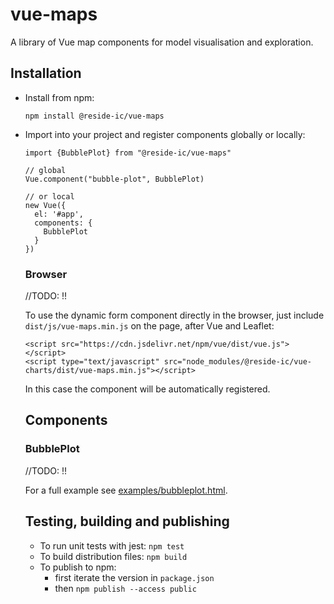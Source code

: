 # vue-maps
A library of Vue map components for model visualisation and exploration.

## Installation
* Install from npm:
  ```
  npm install @reside-ic/vue-maps
  ```
* Import into your project and register components globally or locally:
  ```
  import {BubblePlot} from "@reside-ic/vue-maps"
  
  // global
  Vue.component("bubble-plot", BubblePlot)
  
  // or local
  new Vue({
    el: '#app',
    components: {
      BubblePlot
    }
  })
  
  ```
  
  ### Browser
  
  //TODO: !!
  
  To use the dynamic form component directly in the browser, 
  just include `dist/js/vue-maps.min.js` on the page, after Vue and Leaflet:
  
  ```
  <script src="https://cdn.jsdelivr.net/npm/vue/dist/vue.js"></script>
  <script type="text/javascript" src="node_modules/@reside-ic/vue-charts/dist/vue-maps.min.js"></script>
  ```
  
  In this case the component will be automatically registered.
  
  ## Components
  ### BubblePlot
  
  //TODO: !!
  
  For a full example see [examples/bubbleplot.html](examples/bubbleplot.html).
  
  ## Testing, building and publishing
  * To run unit tests with jest: `npm test`
  * To build distribution files: `npm build`
  * To publish to npm: 
      * first iterate the version in `package.json`
      * then `npm publish --access public`